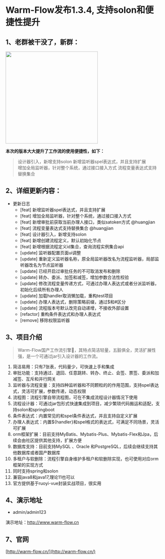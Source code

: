 # Warm-Flow发布1.3.4, 支持solon和便捷性提升

## 1、老群被干没了，新群：  
<img src="http://warm-flow.cn/assets/wxqun-DtKfuDNv.jpg" width="300">

**本次的版本大大提升了工作流的使用便捷性，如下：**

> 设计器引入，新增支持solon
> 新增监听器spel表达式，并且支持扩展    
> 增加全局监听器，针对整个系统，通过接口接入方式
> 流程变量表达式支持替换集合

## 2、详细更新内容：
- 更新日志
    - [feat] 新增监听器spel表达式，并且支持扩展
    - [feat] 增加全局监听器，针对整个系统，通过接口接入方式
    - [feat] 新增审批前获取当前办理人接口，类似satoken方式 @huangjian
    - [feat] 流程变量表达式支持替换集合 @huangjian
    - [feat] 设计器引入，新增支持solon
    - [feat] 新增创建流程定义，默认初始化节点
    - [feat] 新增根据流程定义id集合，查询流程实例集合api
    - [update] 监听器配置页面ui调整
    - [update] 重新定义监听器名称，原全局监听器改名为流程监听器，局部监听器改名为节点监听器
    - [update] 已经开启过审批任务的不可取消发布和删除
    - [update] 转办、委派、加签和减签，增加参数合法性校验
    - [update] 修改流程变量传递方式，可通过办理人表达式或者分派监听器，初始化后续所有办理人
    - [update] 加载handler取消懒加载，重构test项目
    - [update] 办理人表达式，删除策略前缀，通过$和#区分
    - [update] 流程版本号默认改完自动递增，不接收外部设置
    - [refactor] 重构条件表达式和办理人表达式
    - [remove] 移除权限监听器


## 3、项目介绍
> Warm-Flow国产工作流引擎🎉，其特点简洁轻量，五脏俱全，灵活扩展性强，是一个可通过jar引入设计器的工作流。

1. 简洁易用：只有7张表，代码量少，可快速上手和集成
2. 审批功能：支持通过、退回、任意跳转、转办、终止、会签、票签、委派和加减签、互斥和并行网关
3. 监听器与流程变量：支持四种监听器和不同颗粒的的作用范围，支持spel表达式，灵活可扩展，参数传递，动态权限
4. 流程图：流程引擎自带流程图，可在不集成流程设计器情况下使用
5. 流程设计器：可通过jar包形式快速集成到项目，减少繁琐代码搬运和适配，支持solon和springboot
6. 条件表达式：内置常见的和spel条件表达式，并且支持自定义扩展
7. 办理人表达式：内置${handler}和spel格式的表达式，可满足不同场景，灵活可扩展
8. orm框架扩展：目前支持MyBatis、Mybatis-Plus、Mybatis-Flex和Jpa，后续会由社区提供其他支持，扩展方便
9. 数据库支持：目前支持MySQL 、Oracle 和PostgreSQL，后续会继续支持其他数据库或者国产数据库
10. 多租户与软删除：流程引擎自身维护多租户和软删除实现，也可使用对应orm框架的实现方式
11. 同时支持spring和solon
12. 兼容java8和java17,理论11也可以
13. 官方提供基于ruoyi-vue封装实战项目，很实用

## 4、演示地址

- admin/admin123

演示地址：http://www.warm-flow.cn


## 7、官网

[http://warm-flow.cn/](http://warm-flow.cn/)
